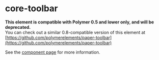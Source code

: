core-toolbar
============

**This element is compatible with Polymer 0.5 and lower only, and will be deprecated.**  
You can check out a similar 0.8-compatible version of this element at [https://github.com/polymerelements/paper-toolbar](https://github.com/polymerelements/paper-toolbar)

See the [component page](https://www.polymer-project.org/0.5/docs/elements/core-toolbar.html) for more information.
